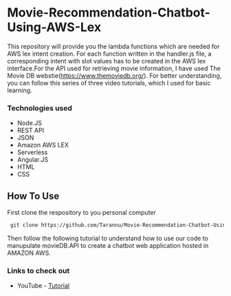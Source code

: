 # Movie-Recommendation-Chatbot-Using-AWS-Lex

This repository will provide you the lambda functions which are needed for AWS lex intent creation. For each function  written in the handler.js file, a corresponding intent with slot values has to be created in the AWS lex interface.For the API used for retrieving movie information, I have used The Movie DB webstie(https://www.themoviedb.org/). For better understanding, you can follow this series of three video tutorials, which I used for basic learning.

### Technologies used
- Node.JS
- REST API
- JSON
- Amazon AWS LEX
- Serverless
- Angular.JS
- HTML
- CSS
## How To Use
First clone the respository to you personal computer 

```html
 git clone https://github.com/Tarannu/Movie-Recommendation-Chatbot-Using-AWS-Lex.git
```
Then follow the following tutorial to understand how to use our code to manupulate movieDB.API to create a chatbot web application hosted in AMAZON AWS.

### Links to check out

- YouTube - [Tutorial](https://www.youtube.com/watch?v=NWK6aT0ZENw)
